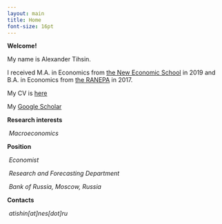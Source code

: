 ```yaml
---
layout: main
title: Home
font-size: 16pt
---
```


**Welcome!** 

My name is Alexander Tihsin.

I received M.A. in Economics from [the New Economic School](https://www.nes.ru/?lang=en) in 2019 and B.A. in Economics from [the RANEPA](https://www.ranepa.ru/eng/) in 2017.

My CV is [here](/assets/Tishin_CV.pdf)

My [Google Scholar](https://scholar.google.com/citations?user=nu2INR8AAAAJ&hl=en&citsig=AMD79ooXQboDEQQpoI-0M_7pfiS69WOedg) 



**Research interests** 

​	*Macroeconomics*


**Position**

​	*Economist*

​	*Research and Forecasting Department* 

​	*Bank of Russia, Moscow, Russia*

**Contacts** 

​	*atishin[at]nes[dot]ru*

